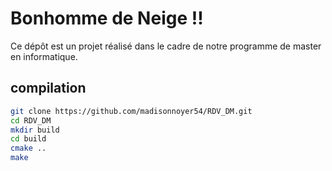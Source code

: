 # Bonhomme de Neige !! 
Ce dépôt est un projet réalisé dans le cadre de notre programme de master en informatique.


## compilation
```sh
git clone https://github.com/madisonnoyer54/RDV_DM.git
cd RDV_DM
mkdir build
cd build
cmake ..
make
```



